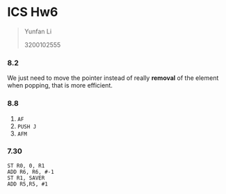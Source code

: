 # ICS Hw6

> Yunfan Li
>
> 3200102555

### 8.2 

We just need to move the pointer instead of really **removal** of the element when popping, that is more efficient.

### 8.8 

1. `AF`
2. `PUSH J`
3. `AFM`

### 7.30 

```assembly
ST R0, 0, R1
ADD R6, R6, #-1
ST R1, SAVER
ADD R5,R5, #1
```


